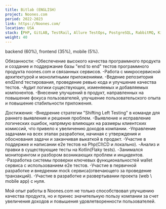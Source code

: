 ```yaml
---
title: Bitlab (ENGLISH)
project: Noones.com
period: 2022-2023
link: https://Noones.com/
location: USA
stack: [PHP, GitLAB, TestRail, Allure TestOps, PostgreSQL, RabbitMQ, Kibana / Grafana, k8s/k9s]
weight: 40
---
```


backend (60%), frontend (35%), mobile (5%).

Обязанности:
-Обеспечение высокого качества программного продукта и создание и поддержание базы "end to end" тестов программного продукта noones.com и связанных сервисов.
-Работа с микросервисной архитектурой и монолитными приложениями.
-Ведение репозитория end2end тестирования, проведение ревью кода и улучшение качества тестов.
-Аудит логики существующих, изменяемых и добавляемых компонентов.
-Внесение улучшений в продукт, направленных на повышение фокуса пользователей, улучшение пользовательского опыта и повышение стабильности приложения.

Достижения:
-Внедрение стратегии "Shifting Left Testing" в команде для раннего выявления и решения проблем.
-Выявление и исправление логических ошибок, напрямую влияющих на размеры клиентских комиссий, что привело к увеличению доходов компании.
-Управление задачами на всех этапах разработки, начиная с утверждения и обоснования задачи и заканчивая выкаткой в продакт.
-Участие в поддержке и написании е2е тестов на Php(CI\CD и локально).
-Анализ и правки в существующие тесты на Kotlin(Flaky tests).
-Занимался мониторингом и разбором возникающих проблем и инцидентов.
-Разработка системы проверки ключевых функциональностей wallet сервиса с использованием e2e тестов.
-Участие в первичной разработке и внедрении mock сервиса(отвечающего за проведение транзакций).
-Участие в разработке и развертывании проекта (web \ mobile app) с нуля.

Мой опыт работы в Noones.com не только способствовал улучшению качества продукта, но и принес значительную пользу компании за счет увеличения доходов и повышения удовлетворенности пользователей.